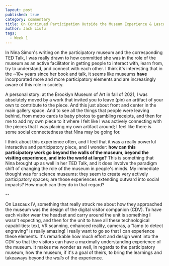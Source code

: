 ```yaml
---
layout: post
published: true
category: commentary
title: On Continued Participation Outside the Museum Experience & Lascaux IV
author: Jack Liufu
tags:
  - Week 1
---
```

In Nina Simon's writing on the participatory museum and the corresponding TED Talk, I was really drawn to how committed she was in the role of the museum as an active facilitator in getting people to interact with, learn from, try to understand, and connect with each other. I think it's interesting that in the ~10+ years since her book and talk, it seems like museums **have** incorporated more and more participatory elements and are increasingly aware of this role in society. 

A personal story: at the Brooklyn Museum of Art in fall of 2021, I was absolutely moved by a work that invited you to leave (pin) an artifact of your own to contribute to the piece. And this just about front and center in the main gallery space. And to see all the things that people were leaving behind, from metro cards to baby photos to gambling receipts, and then for me to add my own piece to it where I felt like I was actively connecting with the pieces that I was placing my own artifact around; I feel like there is some social connectedness that Nina may be going for.

I think about this experience often, and I feel that it was a really powerful interactive and participatory piece, and I wonder: **how can this participatory work go beyond the walls of the museum, beyond the visiting experience, and into the world at large?** This is something that Nina brought up as well in her TED Talk, and it does involve the paradigm shift of changing the role of the museum in people's minds. My immediate thought was for science museums: they seem to create very actively participatory spaces; are those experiences extending outward into social impacts? How much can they do in that regard?

--

On Lascaux IV, something that really struck me about how they approached the museum was the design of the digital visitor companion (CDV). To have each visitor wear the headset and carry around the unit is something I wasn't expecting, and then for the unit to have all these technological capabilities: text, VR scanning, enhanced reality, cameras, a "lamp to detect engraving" is really amazing! I really want to go so that I can experience these elements. It's remarkable how much effort and design went into the CDV so that the visitors can have a maximally understanding experience of the museum. It makes me wonder as well, in regards to the participatory museum, how the museum, if it's a goal of theirs, to bring the learnings and takeaways beyond the _walls_ of the experience. 
